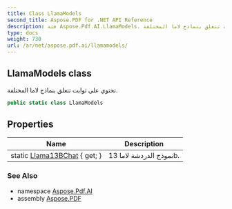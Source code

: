```yaml
---
title: Class LlamaModels
second_title: Aspose.PDF for .NET API Reference
description: فئة Aspose.Pdf.AI.LlamaModels. تحتوي على ثوابت تتعلق بنماذج لاما المختلفة
type: docs
weight: 730
url: /ar/net/aspose.pdf.ai/llamamodels/
---
```

## LlamaModels class

تحتوي على ثوابت تتعلق بنماذج لاما المختلفة.

```csharp
public static class LlamaModels
```

## Properties

| Name | Description |
| --- | --- |
| static [Llama13BChat](../../aspose.pdf.ai/llamamodels/llama13bchat/) { get; } | نموذج الدردشة لاما 13b. |

### See Also

* namespace [Aspose.Pdf.AI](../../aspose.pdf.ai/)
* assembly [Aspose.PDF](../../)